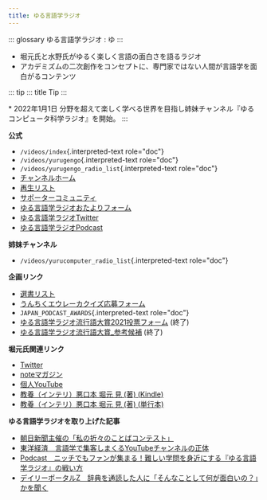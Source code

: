 ```yaml
---
title: ゆる言語学ラジオ
---
```


::: glossary
ゆる言語学ラジオ : ゆ
:::

-   堀元氏と水野氏がゆるく楽しく言語の面白さを語るラジオ
-   アカデミズムの二次創作をコンセプトに、専門家ではない人間が言語学を面白がるコンテンツ

::: tip
::: title
Tip
:::

\* 2022年1月1日
分野を超えて楽しく学べる世界を目指し姉妹チャンネル『ゆるコンピュータ科学ラジオ』を開始。
:::

**公式**

-   `/videos/index`{.interpreted-text role="doc"}
-   `/videos/yurugengo`{.interpreted-text role="doc"}
-   `/videos/yurugengo_radio_list`{.interpreted-text role="doc"}
-   [チャンネルホーム](https://www.youtube.com/channel/UCmpkIzF3xFzhPez7gXOyhVg/featured)
-   [再生リスト](https://www.youtube.com/channel/UCmpkIzF3xFzhPez7gXOyhVg/playlists)
-   [サポーターコミュニティ](https://yurugengo.com/support)
-   [ゆる言語学ラジオおたよりフォーム](https://docs.google.com/forms/d/e/1FAIpQLSdhWOGhQcrlyJW_wLNqGYC2p33IsZB-x9lKocu8v7IjmUuTgA/viewform)
-   [ゆる言語学ラジオTwitter](https://twitter.com/yuru_gengo)
-   [ゆる言語学ラジオPodcast](https://anchor.fm/yurugengo)

**姉妹チャンネル**

-   `/videos/yurucomputer_radio_list`{.interpreted-text role="doc"}

**企画リンク**

-   [選書リスト](https://docs.google.com/spreadsheets/d/13jLKHNhFGSL_FvCPjkCZBDDnaaHa-0D0rFyWozvgQNQ/edit#gid=0)
-   [うんちくエウレーカクイズ応募フォーム](https://forms.gle/cGpGjmstG5pNwVF16)
-   `JAPAN_PODCAST_AWARDS`{.interpreted-text role="doc"}
-   [ゆる言語学ラジオ流行語大賞2021投票フォーム](https://docs.google.com/forms/d/e/1FAIpQLSfWLAxgQwfEdKyov-v7Npi7SbDPYRpyfe84HZFSJu1a5Gcp3A/viewform)
    (終了)
-   [ゆる言語学ラジオ流行語大賞_参考候補](https://docs.google.com/spreadsheets/d/e/2PACX-1vTI3KKa1LA8HpdyAb_-QDrEG-tgaBDMwADNYXWYzSS7i38wLDMPLbglXZJqkULXXNjgLDyp33E5ARgg/pubhtml?gid=0&single=true)
    (終了)

**堀元氏関連リンク**

-   [Twitter](https://twitter.com/kenhori2)
-   [noteマガジン](https://note.com/kenhori2/m/m125fc4524aca)
-   [個人YouTube](https://www.youtube.com/channel/UCYJ335HO_qLZDr7TywpI0Gg)
-   [教養（インテリ）悪口本 堀元 見 (著)
    (Kindle)](https://amzn.to/32DleO2)
-   [教養（インテリ）悪口本 堀元 見 (著)
    (単行本)](https://amzn.to/3Jj42hL)

**ゆる言語学ラジオを取り上げた記事**

-   [朝日新聞主催の「私の折々のことばコンテスト」](https://www.asahi.com/event/kotoba/2021/pdf/award/award_30.pdf)
-   [東洋経済　言語学で集客しまくるYouTubeチャンネルの正体](https://toyokeizai.net/articles/-/467852)
-   [Podcast　ニッチでもファンが集まる！難しい学問を身近にする『ゆる言語学ラジオ』の戦い方](https://spotifynewsroom.jp/2021-12-16/yuru-gengogaku-radio/)
-   [デイリーポータルZ　辞典を通読した人に「そんなことして何が面白いの？」かを聞く](https://dailyportalz.jp/kiji/reading-dictionary)
